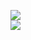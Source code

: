 [![](https://img.shields.io/badge/Made%20With-Github%20Spray-lightgrey.svg?style=for-the-badge&logo=github)](https://github.com/Annihil/github-spray#2314)  
[![](https://i.imgur.com/2DrTn0Z.gif)](https://github.com/Annihil/github-spray)
